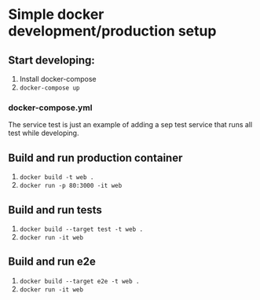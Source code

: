 # Simple docker development/production setup

## Start developing:

1. Install docker-compose
2. `docker-compose up`

### docker-compose.yml

The service test is just an example of adding a sep test service that runs all test while developing.

## Build and run production container

1. `docker build -t web .`
2. `docker run -p 80:3000 -it web`

## Build and run tests

1. `docker build --target test -t web .`
2. `docker run -it web`

## Build and run e2e

1. `docker build --target e2e -t web .`
2. `docker run -it web`
